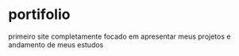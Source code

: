 # portifolio
primeiro site completamente focado em apresentar meus projetos e andamento de meus estudos
